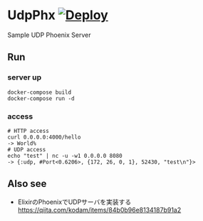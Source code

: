 # UdpPhx [![Deploy](https://www.herokucdn.com/deploy/button.svg)](https://heroku.com/deploy)

Sample UDP Phoenix Server

## Run

### server up
```shell
docker-compose build
docker-compose run -d
```

### access
```shell
# HTTP access
curl 0.0.0.0:4000/hello
-> World%
# UDP access
echo "test" | nc -u -w1 0.0.0.0 8080
-> {:udp, #Port<0.6206>, {172, 26, 0, 1}, 52430, "test\n"}>
```

## Also see
- ElixirのPhoenixでUDPサーバを実装する https://qiita.com/kodam/items/84b0b96e8134187b91a2
